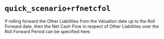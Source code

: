 # `quick_scenario+rfnetcfol`

If rolling forward the Other Liabilities from the Valuation date up to the Roll Forward date, then the Net Cash Flow in respect of Other Liabilities over the Roll Forward Period can be specified here.
 